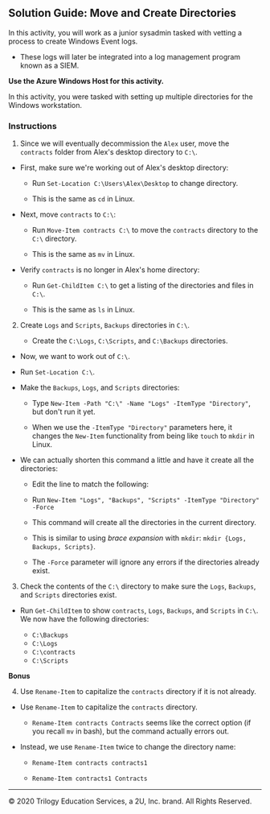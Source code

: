 ## Solution Guide: Move and Create Directories

In this activity, you will work as a junior sysadmin tasked with vetting a process to create Windows Event logs. 

- These logs will later be integrated into a log management program known as a SIEM. 

**Use the Azure Windows Host for this activity.**

In this activity, you were tasked with setting up multiple directories for the Windows workstation.

### Instructions

1. Since we will eventually decommission the `Alex` user, move the `contracts` folder from Alex's desktop directory to `C:\`.

  - First, make sure we're working out of Alex's desktop directory:

    - Run `Set-Location C:\Users\Alex\Desktop` to change directory.

    - This is the same as `cd` in Linux.

  - Next, move `contracts` to `C:\`:

    - Run `Move-Item contracts C:\` to move the `contracts` directory to the `C:\` directory.

    - This is the same as `mv` in Linux.

  - Verify `contracts` is no longer in Alex's home directory:

    - Run `Get-ChildItem C:\` to get a listing of the directories and files in `C:\`.

    - This is the same as `ls` in Linux.


2. Create `Logs` and `Scripts`, `Backups` directories in `C:\`.

   - Create the `C:\Logs`, `C:\Scripts`, and `C:\Backups` directories.

  - Now, we want to work out of `C:\`.

  - Run `Set-Location C:\`.

  - Make the `Backups`, `Logs`, and `Scripts` directories:

    - Type `New-Item -Path "C:\" -Name "Logs" -ItemType "Directory"`, but don't run it yet.

    - When we use the `-ItemType "Directory"` parameters here, it changes the `New-Item` functionality from being like `touch` to `mkdir` in Linux.

  - We can actually shorten this command a little and have it create all the directories:

    - Edit the line to match the following:

    - Run `New-Item "Logs", "Backups", "Scripts" -ItemType "Directory" -Force`

    - This command will create all the directories in the current directory.

    - This is similar to using _brace expansion_ with `mkdir`:  `mkdir {Logs, Backups, Scripts}`.

    - The `-Force` parameter will ignore any errors if the directories already exist.

3. Check the contents of the `C:\` directory to make sure the `Logs`, `Backups`, and `Scripts` directories exist.


  - Run `Get-ChildItem` to show `contracts`, `Logs`, `Backups`, and `Scripts` in `C:\`. We now have the following directories:

    - `C:\Backups`
    - `C:\Logs`
    - `C:\contracts`
    - `C:\Scripts`

**Bonus**

4. Use `Rename-Item` to capitalize the `contracts` directory if it is not already.

  - Use `Rename-Item` to capitalize the `contracts` directory. 

    - `Rename-Item contracts Contracts` seems like the correct option (if you recall `mv` in bash), but the command actually errors out. 

  - Instead, we use `Rename-Item` twice to change the directory name: 

    - `Rename-Item contracts contracts1`

    - `Rename-Item contracts1 Contracts`

---

© 2020 Trilogy Education Services, a 2U, Inc. brand. All Rights Reserved.

